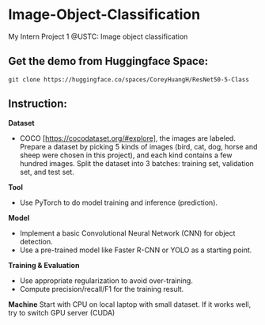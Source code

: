 # Image-Object-Classification
My Intern Project 1 @USTC: Image object classification

## Get the demo from Huggingface Space:
```
git clone https://huggingface.co/spaces/CoreyHuangH/ResNet50-5-Class
```

## Instruction:
**Dataset**
- COCO [https://cocodataset.org/#explore], the images are labeled. Prepare a dataset by picking 5
kinds of images (bird, cat, dog, horse and sheep were chosen in this project), and each kind contains a few hundred images. Split the dataset into 3 batches:
training set, validation set, and test set.

**Tool**
- Use PyTorch to do model training and inference (prediction).

**Model**
- Implement a basic Convolutional Neural Network (CNN) for object detection.
- Use a pre-trained model like Faster R-CNN or YOLO as a starting point.

**Training & Evaluation**
- Use appropriate regularization to avoid over-training.
- Compute precision/recall/F1 for the training result.

**Machine**
Start with CPU on local laptop with small dataset. If it works well, try to switch GPU server
(CUDA)
